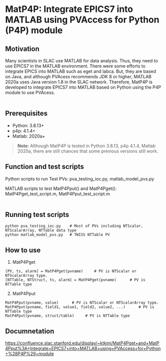 # MatP4P: Integrate EPICS7 into MATLAB using PVAccess for Python (P4P) module

## Motivation
Many scientists in SLAC use MATLAB for data analysis. Thus, they need to use EPICS7 in the MATLAB environment. There were some efforts to integrate EPICS into MATLAB such as eget and labca. But, they are based on Java, and although PVAcess recommends JDK 8 or higher, MATLAB 2020a uses Java version 1.8 in the SLAC network. Therefore, MatP4P is developed to integrate EPICS7 into MATLAB based on Python using the P4P module to use PVAcess.
<br /><br />

## Prerequisites
- Python: 3.8.13+
- p4p: 4.1.4+
- Matlab: 2020a+

> **Note**: Although MatP4P is tested in Python 3.8.13, p4p 4.1.4, Matlab 2020a, there are still chances that some previous versions still work.

## Function and test scripts
Python scripts to run Test PVs: pva_testing_ioc.py, matlab_model_pvs.py

MATLAB scripts to test MatP4Pput() and MatP4Pget(): MatP4Pget_test_script.m, MatP4Pput_test_script.m 
<br /><br />

## Running test scripts
```
python pva_testing_ioc.py    # Most of PVs including NTScalar, NTScalarArray, NTTable data type
python matlab_model_pvs.py   # TWISS NTTable PV
```

## How to use
1. MatP4Pget
```
[PV, ts, alarm] = MatP4Pget(pvname)     # PV is NTScalar or NTScalarArray type.
[NTTable, NTStruct, ts, alarm] = MatP4Pget(pvname)      # PV is NTTable type     
```
2. MatP4Pput
```
MatP4Pput(pvname, value)      # PV is NTScalar or NTScalarArray type.
MatP4Pput(pvname, field1, value1, field2, value2, ...)      # PV is NTTable type
MatP4Pput(pvname, struct/table)     # PV is NTTable type
```

## Documnetation
https://confluence.slac.stanford.edu/display/~ktkim/MatP4Pget+and+MatP4Pput%3A+Integrate+EPICS7+into+MATLAB+using+PVAccess+for+Python+%28P4P%29+module

